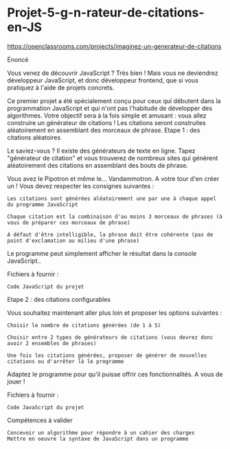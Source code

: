 # Projet-5-g-n-rateur-de-citations-en-JS
https://openclassrooms.com/projects/imaginez-un-generateur-de-citations



Énoncé

Vous venez de découvrir JavaScript ? Très bien ! Mais vous ne deviendrez développeur JavaScript, et donc développeur frontend, que si vous pratiquez à l'aide de projets concrets.

Ce premier projet a été spécialement conçu pour ceux qui débutent dans la programmation JavaScript et qui n'ont pas l'habitude de développer des algorithmes. Votre objectif sera à la fois simple et amusant : vous allez construire un générateur de citations ! Les citations seront construites aléatoirement en assemblant des morceaux de phrase.
Etape 1 : des citations aléatoires

Le saviez-vous ? Il existe des générateurs de texte en ligne. Tapez "générateur de citation" et vous trouverez de nombreux sites qui génèrent aléatoirement des citations en assemblant des bouts de phrase.

Vous avez le Pipotron et même le... Vandammotron. A votre tour d'en créer un ! Vous devez respecter les consignes suivantes :

    Les citations sont générées aléatoirement une par une à chaque appel du programme JavaScript

    Chaque citation est la combinaison d'au moins 3 morceaux de phrases (à vous de préparer ces morceaux de phrase)

    A défaut d'être intelligible, la phrase doit être cohérente (pas de point d'exclamation au milieu d'une phrase)

Le programme peut simplement afficher le résultat dans la console JavaScript..

Fichiers à fournir :

    Code JavaScript du projet

Etape 2 : des citations configurables

Vous souhaitez maintenant aller plus loin et proposer les options suivantes :

    Choisir le nombre de citations générées (de 1 à 5)

    Choisir entre 2 types de générateurs de citations (vous devrez donc avoir 2 ensembles de phrases)

    Une fois les citations générées, proposer de générer de nouvelles citations ou d'arrêter là le programme

Adaptez le programme pour qu'il puisse offrir ces fonctionnalités. A vous de jouer !

Fichiers à fournir :

    Code JavaScript du projet

 
Compétences à valider

    Concevoir un algorithme pour répondre à un cahier des charges
    Mettre en oeuvre la syntaxe de JavaScript dans un programme


